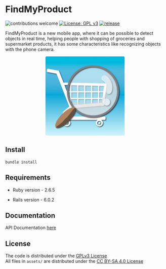 # FindMyProduct

![contributions welcome](https://img.shields.io/badge/contributions-welcome-brightgreen.svg?style=flat) [![License: GPL v3](https://img.shields.io/badge/License-GPLv3-blue.svg)](https://www.gnu.org/licenses/gpl-3.0) [![release](https://img.shields.io/github/v/release/00198216/FindMyProduct_BackEnd?style=flat&label=release&color=blueviolet&maxAge=2592000)]()


FindMyProduct is a new mobile app, where it can be possible to detect objects in real time, helping people with shopping of groceries and supermarket products, it has some characteristics like recognizing objects with the phone camera.

<p align="center"><img src="./assets/Images/logo.jpg" alt="App logo" width="250px" height="250px"></p>

## Install

```
bundle install
```

## Requirements

* Ruby version - 2.6.5

* Rails version - 6.0.2

## Documentation

API Documentation [here](https://documenter.getpostman.com/view/6710798/SztHZ5zX)


## License

The code is distributed under the [GPLv3 License](LICENSE.md) <br>
All files in `assets/` are distributed under the [CC BY-SA 4.0 License](./assets/LICENSE.md)
